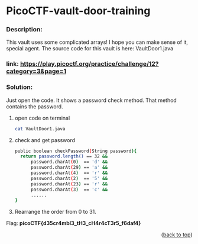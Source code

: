 # PicoCTF-vault-door-training
### Description:
This vault uses some complicated arrays! 
I hope you can make sense of it, special agent.
The source code for this vault is here: VaultDoor1.java


### link: https://play.picoctf.org/practice/challenge/12?category=3&page=1

### Solution:
Just open the code. It shows a password check method. That method contains the
password.
    
1. open code on terminal
   ```sh
   cat VaultDoor1.java
   ```
3. check and get password
   ```sh
   public boolean checkPassword(String password){
     return password.length() == 32 &&
         password.charAt(0)  == 'd' && 
         password.charAt(29) == 'a' &&
         password.charAt(4)  == 'r' &&
         password.charAt(2)  == '5' &&
         password.charAt(23) == 'r' &&
         password.charAt(3)  == 'c' &&
         ......
   }
   ```
4. Rearrange the order from 0 to 31.
    
Flag: <b>picoCTF{d35cr4mbl3_tH3_cH4r4cT3r5_f6daf4}</b>

<p align="right">(<a href="#readme-top">back to top</a>)</p>
